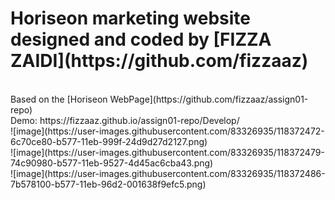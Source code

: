 <h1> Horiseon marketing website designed and coded by [FIZZA ZAIDI](https://github.com/fizzaaz)</h1><br>
Based on the [Horiseon WebPage](https://github.com/fizzaaz/assign01-repo)<br>
Demo: https://fizzaaz.github.io/assign01-repo/Develop/<br>
![image](https://user-images.githubusercontent.com/83326935/118372472-6c70ce80-b577-11eb-999f-24d9d27d2127.png)<br>
![image](https://user-images.githubusercontent.com/83326935/118372479-74c90980-b577-11eb-9527-4d45ac6cba43.png)<br>
![image](https://user-images.githubusercontent.com/83326935/118372486-7b578100-b577-11eb-96d2-001638f9efc5.png)<br>

